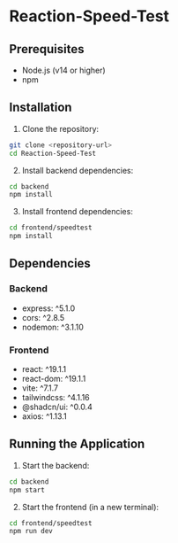 # Reaction-Speed-Test

## Prerequisites
- Node.js (v14 or higher)
- npm

## Installation

1. Clone the repository:
```bash
git clone <repository-url>
cd Reaction-Speed-Test
```

2. Install backend dependencies:
```bash
cd backend
npm install
```

3. Install frontend dependencies:
```bash
cd frontend/speedtest
npm install
```

## Dependencies

### Backend
- express: ^5.1.0
- cors: ^2.8.5
- nodemon: ^3.1.10

### Frontend
- react: ^19.1.1
- react-dom: ^19.1.1
- vite: ^7.1.7
- tailwindcss: ^4.1.16
- @shadcn/ui: ^0.0.4
- axios: ^1.13.1

## Running the Application

1. Start the backend:
```bash
cd backend
npm start
```

2. Start the frontend (in a new terminal):
```bash
cd frontend/speedtest
npm run dev
```